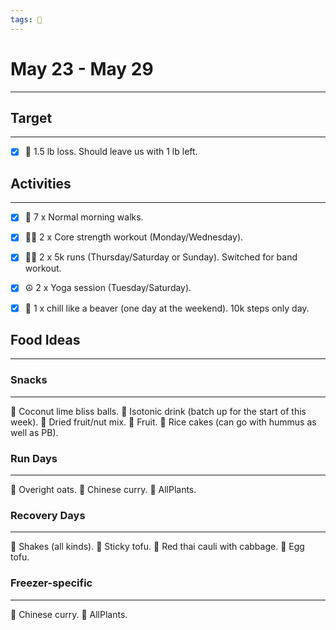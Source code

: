 ```yaml
---
tags: 📆
---
```


# May 23 - May 29
---


## Target
---

- [x] 🥇 1.5 lb loss. Should leave us with 1 lb left.


## Activities
---

- [x] 🚶 7 x Normal morning walks.
- [x] 🏋‍♀ 2 x Core strength workout (Monday/Wednesday).
- [x] 🏃‍♀ 2 x 5k runs (Thursday/Saturday or Sunday). Switched for band workout.
- [x]  ☮ 2 x Yoga session (Tuesday/Saturday).
- [x]  🦫 1 x chill like a beaver (one day at the weekend). 10k steps only day.


## Food Ideas
---

### Snacks
---

🔸 Coconut lime bliss balls.
🔸 Isotonic drink (batch up for the start of this week).
🔸 Dried fruit/nut mix.
🔸 Fruit.
🔸 Rice cakes (can go with hummus as well as PB).


### Run Days
---

🔸 Overight oats.
🔸 Chinese curry.
🔸 AllPlants.


### Recovery Days
---

🔸 Shakes (all kinds).
🔸 Sticky tofu.
🔸 Red thai cauli with cabbage.
🔸 Egg tofu.


### Freezer-specific
---

🔸 Chinese curry.
🔸 AllPlants.
